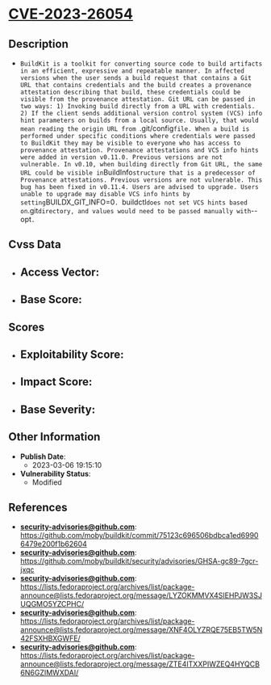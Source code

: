 
# [CVE-2023-26054](https://github.com/moby/buildkit/commit/75123c696506bdbca1ed69906479e200f1b62604)

## Description

- `BuildKit is a toolkit for converting source code to build artifacts in an efficient, expressive and repeatable manner. In affected versions when the user sends a build request that contains a Git URL that contains credentials and the build creates a provenance attestation describing that build, these credentials could be visible from the provenance attestation. Git URL can be passed in two ways: 1) Invoking build directly from a URL with credentials. 2) If the client sends additional version control system (VCS) info hint parameters on builds from a local source. Usually, that would mean reading the origin URL from `.git/config` file. When a build is performed under specific conditions where credentials were passed to BuildKit they may be visible to everyone who has access to provenance attestation. Provenance attestations and VCS info hints were added in version v0.11.0. Previous versions are not vulnerable. In v0.10, when building directly from Git URL, the same URL could be visible in `BuildInfo` structure that is a predecessor of Provenance attestations. Previous versions are not vulnerable. This bug has been fixed in v0.11.4. Users are advised to upgrade. Users unable to upgrade may disable VCS info hints by setting `BUILDX_GIT_INFO=0`. `buildctl` does not set VCS hints based on `.git` directory, and values would need to be passed manually with `--opt`.`

## Cvss Data

- **Access Vector**:
  - 
- **Base Score**:
  - 

## Scores

- **Exploitability Score**:
  - 
- **Impact Score**:
  - 
- **Base Severity**:
  - 

## Other Information

- **Publish Date**:
  - 2023-03-06 19:15:10
- **Vulnerability Status**:
  - Modified

## References

- **security-advisories@github.com**: https://github.com/moby/buildkit/commit/75123c696506bdbca1ed69906479e200f1b62604
- **security-advisories@github.com**: https://github.com/moby/buildkit/security/advisories/GHSA-gc89-7gcr-jxqc
- **security-advisories@github.com**: https://lists.fedoraproject.org/archives/list/package-announce@lists.fedoraproject.org/message/LYZOKMMVX4SIEHPJW3SJUQGMO5YZCPHC/
- **security-advisories@github.com**: https://lists.fedoraproject.org/archives/list/package-announce@lists.fedoraproject.org/message/XNF4OLYZRQE75EB5TW5N42FSXHBXGWFE/
- **security-advisories@github.com**: https://lists.fedoraproject.org/archives/list/package-announce@lists.fedoraproject.org/message/ZTE4ITXXPIWZEQ4HYQCB6N6GZIMWXDAI/
